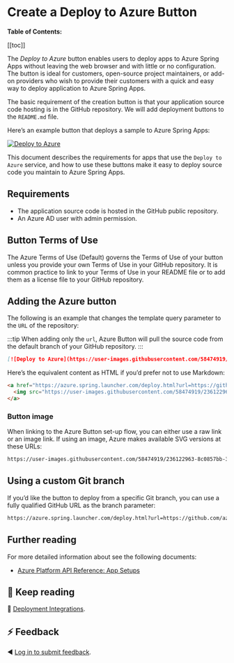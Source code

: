 # Create a Deploy to Azure Button

__Table of Contents:__

[[toc]]

The *Deploy to Azure* button enables users to deploy apps to Azure Spring Apps without leaving the web browser and with little or no configuration. The button is ideal for customers, open-source project maintainers, or add-on providers who wish to provide their customers with a quick and easy way to deploy application to Azure Spring Apps.

The basic requirement of the creation button is that your application source code hosting is in the GitHub repository. We will add deployment buttons to the `README.md` file.

Here’s an example button that deploys a sample to Azure Spring Apps:

[![Deploy to Azure](https://user-images.githubusercontent.com/58474919/236122963-8c0857bb-3822-4485-892a-445fa33f1612.png)]()

This document describes the requirements for apps that use the `Deploy to Azure` service, and how to use these buttons make it easy to deploy source code you maintain to Azure Spring Apps.

## Requirements

- The application source code is hosted in the GitHub public repository.
- An Azure AD user with admin permission.

## Button Terms of Use

The Azure Terms of Use (Default) governs the Terms of Use of your button unless you provide your own Terms of Use in your GitHub repository. It is common practice to link to your Terms of Use in your README file or to add them as a license file to your GitHub repository.

## Adding the Azure button

The following is an example that changes the template query parameter to the `URL` of the repository:

:::tip
When adding only the `url`, Azure Button will pull the source code from the default branch of your GitHub repository.
:::

```markdown
[![Deploy to Azure](https://user-images.githubusercontent.com/58474919/236122963-8c0857bb-3822-4485-892a-445fa33f1612.png)](https://azure.spring.launcher.com/deploy.html?url=https://github.com/azure/deploy)
```

Here’s the equivalent content as HTML if you’d prefer not to use Markdown:

```html
<a href="https://azure.spring.launcher.com/deploy.html?url=https://github.com/azure/deploy">
  <img src="https://user-images.githubusercontent.com/58474919/236122963-8c0857bb-3822-4485-892a-445fa33f1612.png" alt="Deploy to Azure">
</a>
```

### Button image

When linking to the Azure Button set-up flow, you can either use a raw link or an image link. If using an image, Azure makes available SVG versions at these URLs:

```bash
https://user-images.githubusercontent.com/58474919/236122963-8c0857bb-3822-4485-892a-445fa33f1612.png
```

## Using a custom Git branch

If you’d like the button to deploy from a specific Git branch, you can use a fully qualified GitHub URL as the branch parameter:

```bash
https://azure.spring.launcher.com/deploy.html?url=https://github.com/azure/deploy&branch=main
```

## Further reading

For more detailed information about see the following documents:

- [Azure Platform API Reference: App Setups](https://learn.microsoft.com/rest/api/azure/)

## 📑 Keep reading

📓 [Deployment Integrations](https://azure.microsoft.com/solutions/integration-services).

## ⚡ Feedback

◀️ [Log in to submit feedback](https://github.com/).
